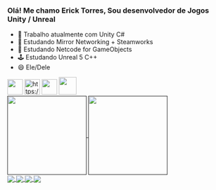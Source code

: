 ### Olá! Me chamo Erick Torres, Sou desenvolvedor de Jogos Unity / Unreal 

- 🔭 Trabalho atualmente com Unity C#
- 🌱 Estudando Mirror Networking + Steamworks
- 🌱 Estudando Netcode for GameObjects
- 🕹️ Estudando Unreal 5 C++
- 😄 Ele/Dele

<div style="display: inline_block" >
  <img height="35" width="35" src="https://cdn.jsdelivr.net/gh/devicons/devicon/icons/csharp/csharp-original.svg"/>
  <img height="35" width="35" src="https://cdn-icons-png.flaticon.com/512/5969/5969347.png" alt="https://www.flaticon.com/free-icons/unity" title="unity icons"/>
  <img height="35" width="35" src="https://cdn.jsdelivr.net/gh/devicons/devicon/icons/cplusplus/cplusplus-original.svg"/>
  <img height="40" width="40" src="https://img.icons8.com/nolan/256/unreal-engine.png"/>
</div>

<div>
  <a href="">
    <img height="180em" align="center" src="https://github-readme-stats.vercel.app/api?username=CanvasDeveloper&count_private=true&show_icons=true&theme=algolia"/>
    <img height="180em" align="center" src="https://github-readme-stats.vercel.app/api/top-langs/?username=CanvasDeveloper&layout=default&count_private=true&show_icons=true&theme=algolia"/>
  </a>
</div>

<div>
   <a href="https://linktr.ee/ericktorres">
    <img align="center" src="https://img.shields.io/badge/linktree-39E09B?style=for-the-badge&logo=linktree&logoColor=white"/>
  </a>
  
  <a href="https://www.linkedin.com/in/erick-torres-669439198/">
    <img align="center" src="https://img.shields.io/badge/LinkedIn-0077B5?style=for-the-badge&logo=linkedin&logoColor=white"/>
  </a>
  
  <a href="https://canvasdev.itch.io/">
    <img align="center" src="https://img.shields.io/badge/Itch.io-FA5C5C?style=for-the-badge&logo=itchdotio&logoColor=white"/>
  </a>
  
  <a href="https://twitter.com/canvas_dev">
    <img align="center" src="https://img.shields.io/badge/Twitter-1DA1F2?style=for-the-badge&logo=twitter&logoColor=white"/>
  </a>
</div>
